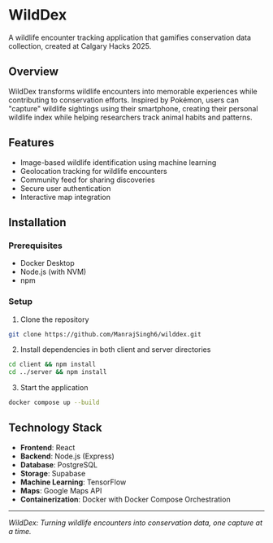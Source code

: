 # WildDex

A wildlife encounter tracking application that gamifies conservation data collection, created at Calgary Hacks 2025.

## Overview

WildDex transforms wildlife encounters into memorable experiences while contributing to conservation efforts. Inspired by Pokémon, users can "capture" wildlife sightings using their smartphone, creating their personal wildlife index while helping researchers track animal habits and patterns.

## Features

- Image-based wildlife identification using machine learning
- Geolocation tracking for wildlife encounters
- Community feed for sharing discoveries
- Secure user authentication
- Interactive map integration

## Installation

### Prerequisites

- Docker Desktop
- Node.js (with NVM)
- npm

### Setup

1. Clone the repository

```bash
git clone https://github.com/ManrajSingh6/wilddex.git
```

2. Install dependencies in both client and server directories

```bash
cd client && npm install
cd ../server && npm install
```

3. Start the application

```bash
docker compose up --build
```

## Technology Stack

- **Frontend**: React
- **Backend**: Node.js (Express)
- **Database**: PostgreSQL
- **Storage**: Supabase
- **Machine Learning**: TensorFlow
- **Maps**: Google Maps API
- **Containerization**: Docker with Docker Compose Orchestration

---

_WildDex: Turning wildlife encounters into conservation data, one capture at a time._
